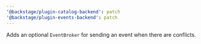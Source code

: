 ```yaml
---
'@backstage/plugin-catalog-backend': patch
'@backstage/plugin-events-backend': patch
---
```


Adds an optional `EventBroker` for sending an event when there are conflicts.
